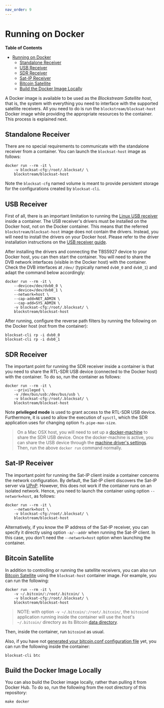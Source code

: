 ```yaml
---
nav_order: 9
---
```


# Running on Docker

<!-- markdown-toc start - Don't edit this section. Run M-x markdown-toc-refresh-toc -->
**Table of Contents**

- [Running on Docker](#running-on-docker)
    - [Standalone Receiver](#standalone-receiver)
    - [USB Receiver](#usb-receiver)
    - [SDR Receiver](#sdr-receiver)
    - [Sat-IP Receiver](#sat-ip-receiver)
    - [Bitcoin Satellite](#bitcoin-satellite)
    - [Build the Docker Image Locally](#build-the-docker-image-locally)

<!-- markdown-toc end -->


A Docker image is available to be used as the *Blockstream Satellite host*, that
is, the system with everything you need to interface with the supported
satellite receivers. All you need to do is run the `blockstream/blocksat-host`
Docker image while providing the appropriate resources to the container. This
process is explained next.

## Standalone Receiver

There are no special requirements to communicate with the standalone receiver
from a container. You can launch the `blocksat-host` image as follows:

```
docker run --rm -it \
	-v blocksat-cfg:/root/.blocksat/ \
	blockstream/blocksat-host
```

Note the `blocksat-cfg` named volume is meant to provide persistent storage for
the configurations created by `blocksat-cli`.

## USB Receiver

First of all, there is an important limitation to running the [Linux USB
receiver](tbs.md) inside a container. The USB receiver's drivers must be
installed on the Docker host, not on the Docker container. This means that the
referred `blockstream/blocksat-host` image does not contain the
drivers. Instead, you will need to install the drivers on your Docker
host. Please refer to the driver installation instructions on the [USB receiver
guide](tbs.md#tbs-5927-drivers).

After installing the drivers and connecting the TBS5927 device to your Docker
host, you can then start the container. You will need to share the DVB network
interfaces (visible in the Docker host) with the container. Check the DVB
interfaces at `/dev/` (typically named `dvb0_0` and `dvb0_1`) and adapt the
command below accordingly:

```
docker run --rm -it \
	--device=/dev/dvb0_0 \
	--device=/dev/dvb0_1 \
	--network=host \
	--cap-add=NET_ADMIN \
	--cap-add=SYS_ADMIN \
	-v blocksat-cfg:/root/.blocksat/ \
	blockstream/blocksat-host
```

After running, configure the reverse path filters by running the following on
the Docker host (not from the container):

```
blocksat-cli rp -i dvb0_0
blocksat-cli rp -i dvb0_1
```

## SDR Receiver

The important point for running the SDR receiver inside a container is that you
need to share the RTL-SDR USB device (connected to the Docker host) with the
container. To do so, run the container as follows:

```
docker run --rm -it \
	--privileged \
	-v /dev/bus/usb:/dev/bus/usb \
	-v blocksat-cfg:/root/.blocksat/ \
	blockstream/blocksat-host
```

Note **privileged mode** is used to grant access to the RTL-SDR USB
device. Furthermore, it is used to allow the execution of `sysctl`, which the
SDR application uses for changing option `fs.pipe-max-size`.

> On a Mac OSX host, you will need to set up a
> [docker-machine](https://docs.docker.com/machine/) to share the SDR USB
> device. Once the docker-machine is active, you can share the USB device
> through the [machine driver's
> settings](https://docs.docker.com/machine/drivers/). Then, run the above
> `docker run` command normally.

## Sat-IP Receiver

The important point for running the Sat-IP client inside a container concerns
the network configuration. By default, the Sat-IP client discovers the Sat-IP
server via
[UPnP](https://en.wikipedia.org/wiki/Universal_Plug_and_Play). However, this
does not work if the container runs on an isolated network. Hence, you need to
launch the container using option `--network=host`, as follows:

```
docker run --rm -it \
    --network=host \
	-v blocksat-cfg:/root/.blocksat/ \
	blockstream/blocksat-host
```

Alternatively, if you know the IP address of the Sat-IP receiver, you can
specify it directly using option `-a/--addr` when running the Sat-IP client. In
this case, you don't need the `--network=host` option when launching the
container.

## Bitcoin Satellite

In addition to controlling or running the satellite receivers, you can also run
[Bitcoin Satellite](bitcoin.md) using the `blocksat-host` container image. For
example, you can run the following:

```
docker run --rm -it \
	-v ~/.bitcoin/:/root/.bitcoin/ \
	-v blocksat-cfg:/root/.blocksat/ \
	blockstream/blocksat-host
```

> NOTE: with option `-v ~/.bitcoin/:/root/.bitcoin/`, the `bitcoind` application
> running inside the container will use the host's `~/.bitcoin/` directory as
> its Bitcoin [data directory](https://en.bitcoin.it/wiki/Data_directory).

Then, inside the container, run `bitcoind` as usual.

Also, if you have not [generated your bitcoin.conf configuration
file](bitcoin.md#configuration) yet, you can run the following inside the
container:

```
blocksat-cli btc
```

## Build the Docker Image Locally

You can also build the Docker image locally, rather than pulling it from Docker
Hub. To do so, run the following from the root directory of this repository:

```
make docker
```
